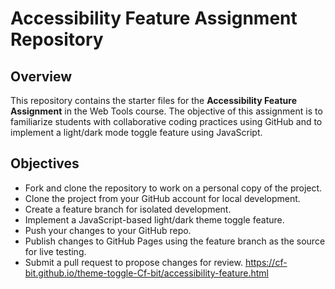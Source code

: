 # Accessibility Feature Assignment Repository

## Overview

This repository contains the starter files for the **Accessibility Feature Assignment** in the Web Tools course. The objective of this assignment is to familiarize students with collaborative coding practices using GitHub and to implement a light/dark mode toggle feature using JavaScript.

## Objectives

- Fork and clone the repository to work on a personal copy of the project.
- Clone the project from your GitHub account for local development.
- Create a feature branch for isolated development.
- Implement a JavaScript-based light/dark theme toggle feature.
- Push your changes to your GitHub repo.
- Publish changes to GitHub Pages using the feature branch as the source for live testing.
- Submit a pull request to propose changes for review.
https://cf-bit.github.io/theme-toggle-Cf-bit/accessibility-feature.html